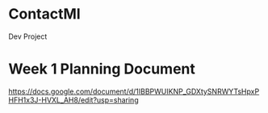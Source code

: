 # ContactMI
Dev Project

# Week 1 Planning Document
https://docs.google.com/document/d/1IBBPWUIKNP_GDXtySNRWYTsHpxPHFH1x3J-HVXL_AH8/edit?usp=sharing
